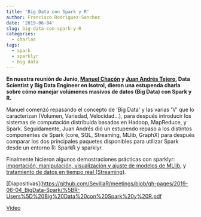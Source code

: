 ```yaml
---
title: 'Big Data con Spark y R'
author: Francisco Rodriguez-Sanchez
date: '2019-06-04'
slug: big-data-con-spark-y-R
categories: 
  - charlas
tags: 
  - spark
  - sparklyr
  - big data
---
```


**En nuestra reunión de Junio, [Manuel Chacón](https://www.linkedin.com/in/manuel-chac%C3%B3n-g%C3%B3mez/) y [Juan Andrés Tejero](https://www.linkedin.com/in/juanan-tejero/), Data Scientist y Big Data Engineer en Isotrol, dieron una estupenda charla sobre cómo manejar volúmenes masivos de datos (Big Data) con Spark y R.**

Manuel comenzó repasando el concepto de 'Big Data' y las varias 'V' que lo caracterizan (Volumen, Variedad, Velocidad...), para después introducir los sistemas de computación distribuida basados en Hadoop, MapReduce, y Spark. Seguidamente, Juan Andrés dió un estupendo repaso a los distintos componentes de Spark (core, SQL, Streaming, MLlib, GraphX) para después comparar los dos principales paquetes disponibles para utilizar Spark desde un entorno R: SparkR y sparklyr.

Finalmente hicieron algunos demostraciones prácticas con sparklyr: [importación, manipulación, visualización y ajuste de modelos de MLlib](https://github.com/SevillaR/meetings/blob/gh-pages/2019-06-04_BigData-Spark/demo_MLlib.R), y [tratamiento de datos en tiempo real (Streaming)](https://spark.rstudio.com/guides/streaming/).

[Diapositivas](https://github.com/SevillaR/meetings/blob/gh-pages/2019-06-04_BigData-Spark/%5BR-Users%5D%20Big%20Data%20con%20Spark%20y%20R.pdf

[Vídeo](https://www.youtube.com/watch?v=df1AxL9tugM)

